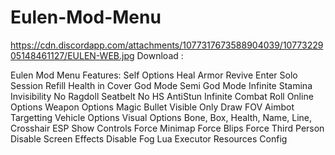 # Eulen-Mod-Menu
https://cdn.discordapp.com/attachments/1077317673588904039/1077322905148461127/EULEN-WEB.jpg
Download : 










Eulen Mod Menu Features:
Self Options
Heal
Armor
Revive
Enter Solo Session
Refill Health in Cover
God Mode
Semi God Mode
Infinite Stamina
Invisibility
No Ragdoll
Seatbelt
No HS
AntiStun
Infinite Combat Roll
Online Options
Weapon Options
Magic Bullet
Visible Only
Draw FOV
Aimbot Targetting
Vehicle Options
Visual Options
Bone, Box, Health, Name, Line, Crosshair ESP
Show Controls
Force Minimap
Force Blips
Force Third Person
Disable Screen Effects
Disable Fog
Lua Executor
Resources
Config
